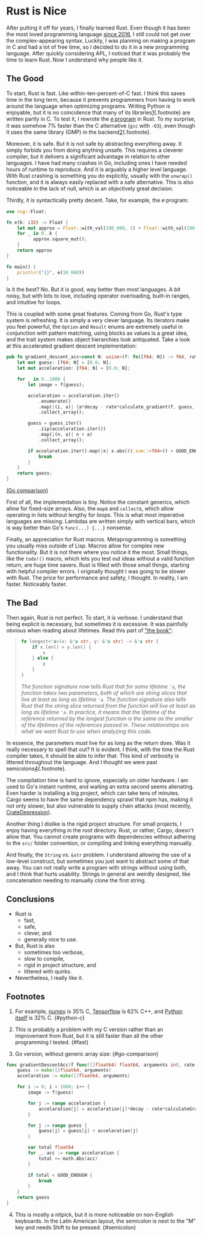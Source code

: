 # Rust is Nice
After putting it off for years,
I finally learned Rust.
Even though it has been the most loved programming language [since 2016](https://insights.stackoverflow.com/survey/2016#technology-most-loved-dreaded-and-wanted),
I still could not get over the complex-appearing syntax.
Luckily, I was planning on making a program in C and had a lot of free time,
so I decided to do it in a new programming language.
After quickly considering APL,
I noticed that it was probably the time to learn Rust.
Now I understand why people like it.

## The Good
To start, Rust is fast.
Like within-ten-percent-of-C fast.
I think this saves time in the long term,
because it prevents programmers from having to work around the language when optimizing programs.
Writing Python is enjoyable,
but it is no coincidence that many of its libraries[1](#python-c){.footnote} are written partly in C.
To test it,
I rewrote the [𝑒 program](./approximating----in-6--programming-languages.html) in Rust.
To my surprise, it was somehow 7% faster than the C alternative (`gcc` with `-O3`),
even though it uses the same library (GMP) in the backend[2](#fast){.footnote}.

Moreover, it is safe.
But it is not safe by abstracting everything away.
It simply forbids you from doing anything unsafe.
This requires a cleverer compiler,
but it delivers a significant advantage in relation to other languages.
I have had many crashes in Go,
including ones I have needed hours of runtime to reproduce.
And it is arguably a higher level language.
With Rust crashing is something you do explicitly,
usually with the `unwrap()` function,
and it is always easily replaced with a safe alternative.
This is also noticeable in the lack of null,
which is an objectively great decision.

Thirdly, it is syntactically pretty decent.
Take, for example, the 𝑒 program:

```rust
use rug::Float;

fn e(k: i32) -> Float {
	let mut approx = Float::with_val(100_000, 1) + Float::with_val(100_000, -k).exp2();
    for _ in 0..k {
		  approx.square_mut();
    }
    return approx
}

fn main() {
    println!("{}", e(10_000))
}
```

Is it the best?
No.
But it is good,
way better than most languages.
A bit noisy, but with lots to love,
including operator overloading,
built-in ranges,
and intuitive for loops.

This is coupled with some great features.
Coming from Go,
Rust's type system is refreshing.
It is simply a very clever language.
Its iterators make you feel powerful,
the `Option` and `Result` enums are extremely useful in conjunction with pattern matching,
using blocks as values is a great idea,
and the trait system makes object hierarchies look antiquated.
Take a look at this accelerated gradient descent implementation:

```rust
pub fn gradient_descent_acc<const N: usize>(f: fn([f64; N]) -> f64, rate: f64, decay: f64) -> [f64; N] {
    let mut guess: [f64; N] = [0.0; N];
    let mut accelaration: [f64; N] = [0.0; N];

    for _ in 0..1000 {
        let image = f(guess);

        accelaration = accelaration.iter()
            .enumerate()
            .map(|(i, a)| {a*decay - rate*calculate_gradient(f, guess, image, i)})
            .collect_array();

        guess = guess.iter()
            .zip(accelaration.iter())
            .map(|(n, a)| n + a)
            .collect_array();

        if accelaration.iter().map(|x| x.abs()).sum::<f64>() < GOOD_ENOUGH {
            break
        }
    }
    return guess;
}
```
[(Go comparison)](#go-comparison)

First of all, the implementation is tiny.
Notice the constant generics, which allow for fixed-size arrays.
Also, the `map`s and `collect`s,
which allow operating in lists without lengthy for loops.
This is what most imperative languages are missing.
Lambdas are written simply with vertical bars,
which is way better than Go's `func(...) {...}` nonsense.

Finally,
an appreciation for Rust macros.
Metaprogramming is something you usually miss outside of Lisp.
Macros allow for complex new functionality.
But it is not there where you notice it the most.
Small things, like the `todo!()` macro,
which lets you test out ideas without a valid function return,
are huge time savers.
Rust is filled with those small things,
starting with helpful compiler errors.
I originally thought I was going to be slower with Rust.
The price for performance and safety, I thought.
In reality, I am faster.
Noticeably faster.

## The Bad
Then again, Rust is not perfect.
To start, it is verbose.
I understand that being explicit is necessary,
but sometimes it is excessive.
It was painfully obvious when reading about lifetimes.
Read this part of ["the book"](https://doc.rust-lang.org/book/ch10-03-lifetime-syntax.html):

> ```rust
> fn longest<'a>(x: &'a str, y: &'a str) -> &'a str {
>     if x.len() > y.len() {
>         x
>     } else {
>         y
>     }
> }
> ```
>
> *The function signature now tells Rust that for some lifetime `'a`,
> the function takes two parameters,
> both of which are string slices that live at least as long as lifetime `'a`.
> The function signature also tells Rust that the string slice returned from the function
> will live at least as long as lifetime `'a`.
> In practice, it means that the lifetime of the reference returned by the longest function
> is the same as the smaller of the lifetimes of the references passed in.
> These relationships are what we want Rust to use when analyzing this code.*

In essence, the parameters must live for as long as the return does.
Was it really necessary to spell that out?
It is evident.
I think, with the time the Rust compiler takes, it should be able to infer that.
This kind of verbosity is littered throughout the language.
And I thought we were past semicolons[4](#semicolon){.footnote}.

The compilation time is hard to ignore,
especially on older hardware.
I am used to Go's instant runtime,
and waiting an extra second seems alienating.
Even harder is installing a big project,
which can take tens of minutes.
Cargo seems to have the same dependency sprawl that npm has,
making it not only slower,
but also vulnerable to supply chain attacks
(most recently, [CrateDepression](https://www.sentinelone.com/labs/cratedepression-rust-supply-chain-attack-infects-cloud-ci-pipelines-with-go-malware/)).

Another thing I dislike is the rigid project structure.
For small projects, I enjoy having everything in the root directory.
Rust, or rather, Cargo, doesn't allow that.
You cannot create programs with dependencies without adhering to the
`src/` folder convention,
or compiling and linking everything manually.

And finally, the `String` vs. `&str` problem.
I understand allowing the use of a low-level construct,
but sometimes you just want to abstract some of that away.
You can not really write a program with strings without using both,
and I think that hurts usability.
Strings in general are weirdly designed,
like concatenation needing to manually clone the first string.

## Conclusions
- Rust is
  - fast,
  - safe,
  - clever, and
  - generally nice to use.
- But, Rust is also
  - sometimes too verbose,
  - slow to compile,
  - rigid in project structure, and
  - littered with quirks.
- Nevertheless, I really like it.

## Footnotes
1. For example, [numpy](https://github.com/numpy/numpy) is 35% C,
  [Tensorflow](https://github.com/tensorflow/tensorflow) is 62% C++,
  and [Python itself](https://github.com/python/cpython) is 32% C. {#python-c}

2. This is probably a problem with my C version
  rather than an improvement from Rust,
  but it is still faster than all the other programming I tested. {#fast}

3. Go version, without generic array size: {#go-comparison}
```go
func gradientDescentAcc(f func([]float64) float64, arguments int, rate float64, decay float64) []float64 {
	guess := make([]float64, arguments)
	accelaration := make([]float64, arguments)

	for i := 0; i < 1000; i++ {
		image := f(guess)

		for j := range accelaration {
			accelaration[j] = accelaration[j]*decay - rate*calculateGradient(f, guess, image, j)
		}

		for j := range guess {
			guess[j] = guess[j] + accelaration[j]
		}

		var total float64
		for _, acc := range accelaration {
			total += math.Abs(acc)
		}

		if total < GOOD_ENOUGH {
			break
		}
	}
	return guess
}
```

4. This is mostly a nitpick,
  but it is more noticeable on non-English keyboards.
  In the Latin American layout, the semicolon is next to the "M" key
  and needs Shift to be pressed. {#semicolon}

